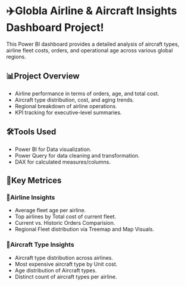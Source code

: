 # ✈️Globla Airline & Aircraft Insights Dashboard Project!

This Power BI dashboard provides a detailed analysis of aircraft types, airline fleet costs, 
orders, and operational age across various global regions.

## 📊Project Overview

- Airline performance in terms of orders, age, and total cost.
- Aircraft type distribution, cost, and aging trends.
- Regional breakdown of airline operations.
- KPI tracking for executive-level summaries.

## 🛠️Tools Used

- Power BI for Data visualization.
- Power Query for data cleaning and transformation.
- DAX for calculated measures/columns.

## 📌Key Metrices

### 📍Airline Insights
- Average fleet age per airline.
- Top airlines by Total cost of current fleet.
- Current vs. Historic Orders Comparision.
- Regional Fleet distribution via Treemap and Map Visuals.

### 📍Aircraft Type Insights
- Aircraft type distribution across airlines.
- Most expensive aircraft type by Unit cost.
- Age distribution of Aircraft types.
- Distinct count of aircraft types per airline.

